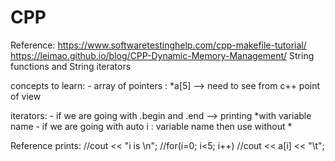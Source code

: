 # CPP

Reference: https://www.softwaretestinghelp.com/cpp-makefile-tutorial/
https://leimao.github.io/blog/CPP-Dynamic-Memory-Management/
String functions and String iterators

concepts to learn:
	- array of pointers : *a[5] --> need to see from c++ point of view

iterators:
	- if we are going with .begin and .end --> printing *with variable name
	- if we are going with auto i : variable name then use without *

Reference prints:
//cout << "i is \n";
//for(i=0; i<5; i++)
//cout << a[i] << "\t";

